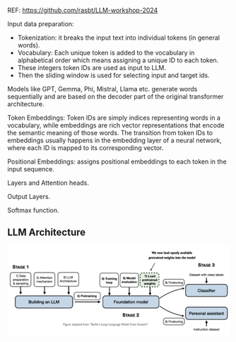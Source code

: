REF: https://github.com/rasbt/LLM-workshop-2024

Input data preparation:

- Tokenization: it breaks the input text into individual tokens (in general words).
- Vocabulary: Each unique token is added to the vocabulary in alphabetical order which means assigning a unique ID to
  each token.
- These integers token IDs are used as input to LLM.
- Then the sliding window is used for selecting input and target ids.

Models like GPT, Gemma, Phi, Mistral, Llama etc. generate words sequentially and are based on the decoder
part of the original transformer architecture.

Token Embeddings:
Token IDs are simply indices representing words in a vocabulary, while embeddings are rich vector representations that
encode the semantic meaning of those words.
The transition from token IDs to embeddings usually happens in the embedding layer of a neural network, where each ID is
mapped to its corresponding vector.

Positional Embeddings: assigns positional embeddings to each token in the input sequence.

Layers and Attention heads.

Output Layers.

Softmax function.

LLM Architecture
-----------------
![llm_arch.png](llm_arch.png)